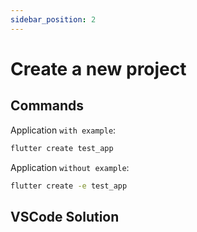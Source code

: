 ```yaml
---
sidebar_position: 2
---
```


# Create a new project

## Commands

Application `with example`:

```bash
flutter create test_app
```

Application `without example`:

```bash
flutter create -e test_app
```

## VSCode Solution
